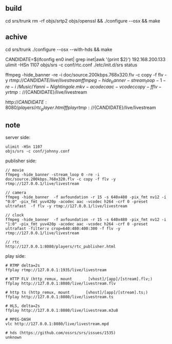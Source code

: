 ## build

cd srs/trunk
rm -rf objs/srtp2 objs/openssl && ./configure --osx && make

## achive

cd srs/trunk
./configure --osx --with-hds && make

CANDIDATE=$(ifconfig en0 inet| grep inet|awk '{print $2}')
192.168.200.133
ulimit -HSn 1107
objs/srs -c conf/rtc.conf
./etc/init.d/srs status

ffmpeg -hide_banner -re -i doc/source.200kbps.768x320.flv -c copy -f flv -y rtmp://${CANDIDATE}/live/livestream
ffmpeg -hide_banner -stream_loop -1  -re -i ~/Music/Yanni-Nightingale.mkv -acodec aac -vcodec copy -f flv -y rtmp://${CANDIDATE}/live/livestream

http://${CANDIDATE}:8080/players/rtc_player.html
ffplay rtmp://${CANDIDATE}/live/livestream




## note
server side:

    ulimit -HSn 1107
    objs/srs -c conf/johnny.conf

publisher side:

    // movie
    ffmpeg -hide_banner -stream_loop 0 -re -i doc/source.200kbps.768x320.flv -c copy -f flv -y rtmp://127.0.0.1/live/livestream

    // camera
    ffmpeg -hide_banner  -f avfoundation -r 15 -s 640x480 -pix_fmt nv12 -i "0:0" -pix_fmt yuv420p -acodec aac -vcodec h264 -crf 0 -preset ultrafast  -f flv -y rtmp://127.0.0.1/live/livestream

    // clock
    ffmpeg -hide_banner  -f avfoundation -r 15 -s 640x480 -pix_fmt nv12 -i "1:0" -pix_fmt yuv420p -acodec aac -vcodec h264 -crf 0 -preset ultrafast -filter:v crop=640:480:400:300 -f flv -y rtmp://127.0.0.1/live/livestream

    // rtc
    http://127.0.0.1:8080/players/rtc_publisher.html

play side:
    
    # RTMP delta=2s
    ffplay rtmp://127.0.0.1:1935/live/livestream

    # HTTP FLV (http_remux, mount       [vhost]/[app]/[stream].flv;)
    ffplay http://127.0.0.1:8080/live/livestream.flv
    
    # http ts (http_remux, mount       [vhost]/[app]/[stream].ts;)
    ffplay http://127.0.0.1:8080/live/livestream.ts

    # HLS, delta=2s
    ffplay http://127.0.0.1:8080/live/livestream.m3u8

    # MPEG-DASH
    vlc http://127.0.0.1:8080/live/livestream.mpd
    
    # hds (https://github.com/ossrs/srs/issues/1535)
    unknown

